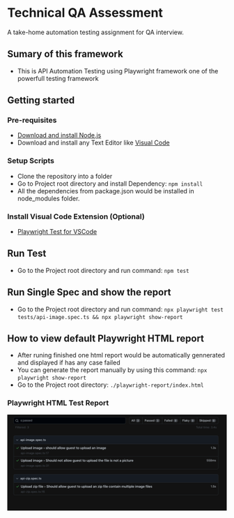 
# Technical QA Assessment


A take-home automation testing assignment for QA interview.

## Sumary of this framework
* This is API Automation Testing using Playwright framework one of the powerfull testing framework

## Getting started

### Pre-requisites
* <a href="https://nodejs.org/it/download/current" target="_blank">Download and install Node.js</a>
* Download and install any Text Editor like <a href="https://code.visualstudio.com/download" target="_blank">Visual Code</a>

### Setup Scripts 
* Clone the repository into a folder
* Go to Project root directory and install Dependency: `npm install`
* All the dependencies from package.json would be installed in node_modules folder.

### Install Visual Code Extension (Optional)
* <a href="https://marketplace.visualstudio.com/items?itemName=ms-playwright.playwright" target="_blank">Playwright Test for VSCode</a>

## Run Test
* Go to the Project root directory and run command: `npm test`

## Run Single Spec and show the report
* Go to the Project root directory and run command: `npx playwright test tests/api-image.spec.ts && npx playwright show-report`

## How to view default Playwright HTML report
* After runing finished one html report would be automatically gennerated and displayed if has any case failed
* You can generate the report manually by using this command: `npx playwright show-report`
* Go to the Project root directory: `./playwright-report/index.html`

### Playwright HTML Test Report
![Playwright HTML Test Report](./readme-images/html-test-report.PNG?raw=true "Playwright HTML Test Report")